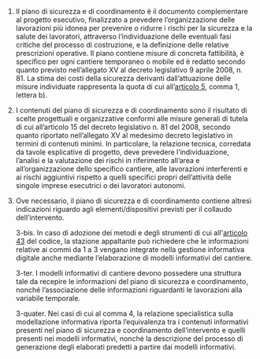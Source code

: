 1. Il piano di sicurezza e di coordinamento è il documento complementare al progetto esecutivo, finalizzato a prevedere l’organizzazione delle lavorazioni più idonea per prevenire o ridurre i rischi per la sicurezza e la salute dei lavoratori, attraverso l’individuazione delle eventuali fasi critiche del processo di costruzione, e la definizione delle relative prescrizioni operative. Il piano contiene misure di concreta fattibilità, è specifico per ogni cantiere temporaneo o mobile ed è redatto secondo quanto previsto nell’allegato XV al decreto legislativo 9 aprile 2008, n. 81. La stima dei costi della sicurezza derivanti dall’attuazione delle misure individuate rappresenta la quota di cui all’[articolo 5](/index.html?article=allegato-1.7-articolo-5&version=2), comma 1, lettera b).

2. I contenuti del piano di sicurezza e di coordinamento sono il risultato di scelte progettuali e organizzative conformi alle misure generali di tutela di cui all’articolo 15 del decreto legislativo n. 81 del 2008, secondo quanto riportato nell’allegato XV al medesimo decreto legislativo in termini di contenuti minimi. In particolare, la relazione tecnica, corredata da tavole esplicative di progetto, deve prevedere l’individuazione, l’analisi e la valutazione dei rischi in riferimento all’area e all’organizzazione dello specifico cantiere, alle lavorazioni interferenti e ai rischi aggiuntivi rispetto a quelli specifici propri dell’attività delle singole imprese esecutrici o dei lavoratori autonomi.

3. Ove necessario, il piano di sicurezza e di coordinamento contiene altresì indicazioni riguardo agli elementi/dispositivi previsti per il collaudo dell’intervento.

   3-bis. In caso di adozione dei metodi e degli strumenti di cui all'[articolo 43](/index.html?article=articolo-43&version=2) del codice, la stazione appaltante può richiedere che le informazioni relative ai commi da 1 a 3 vengano integrate nella gestione informativa digitale anche mediante l’elaborazione di modelli informativi del cantiere. 

   3-ter. I modelli informativi di cantiere devono possedere una struttura tale da recepire le informazioni del piano di sicurezza e coordinamento, nonché l’associazione delle informazioni riguardanti le lavorazioni alla variabile temporale. 

   3-quater. Nei casi di cui al comma 4, la relazione specialistica sulla modellazione informativa riporta l’equivalenza tra i contenuti informativi presenti nel piano di sicurezza e coordinamento dell’intervento e quelli presenti nei modelli informativi, nonché la descrizione del processo di generazione degli elaborati predetti a partire dai modelli informativi.